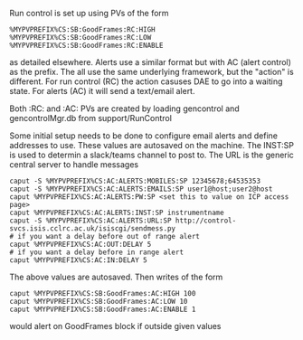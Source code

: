 Run control is set up using PVs of the form 

```
%MYPVPREFIX%CS:SB:GoodFrames:RC:HIGH
%MYPVPREFIX%CS:SB:GoodFrames:RC:LOW
%MYPVPREFIX%CS:SB:GoodFrames:RC:ENABLE
```

as detailed elsewhere. Alerts use a similar format but with AC
(alert control) as the prefix. The all use the same underlying
framework, but the "action" is different. For run control (RC) the
action casuses DAE to go into a waiting state. For alerts (AC)
it will send a text/email alert.

Both :RC: and :AC: PVs are created by loading gencontrol and gencontrolMgr.db 
from support/RunControl 

Some initial setup needs to be done to configure email alerts and define addresses to use.
These values are autosaved on the machine. The  INST:SP is used to determin a slack/teams channel to post to.
The URL is the generic central server to handle messages  
```
caput -S %MYPVPREFIX%CS:AC:ALERTS:MOBILES:SP 12345678;64535353
caput -S %MYPVPREFIX%CS:AC:ALERTS:EMAILS:SP user1@host;user2@host
caput %MYPVPREFIX%CS:AC:ALERTS:PW:SP <set this to value on ICP access page>
caput %MYPVPREFIX%CS:AC:ALERTS:INST:SP instrumentname
caput -S %MYPVPREFIX%CS:AC:ALERTS:URL:SP http://control-svcs.isis.cclrc.ac.uk/isiscgi/sendmess.py
# if you want a delay before out of range alert
caput %MYPVPREFIX%CS:AC:OUT:DELAY 5
# if you want a delay before in range alert
caput %MYPVPREFIX%CS:AC:IN:DELAY 5
```

The above values are autosaved. Then writes of the form

```
caput %MYPVPREFIX%CS:SB:GoodFrames:AC:HIGH 100
caput %MYPVPREFIX%CS:SB:GoodFrames:AC:LOW 10
caput %MYPVPREFIX%CS:SB:GoodFrames:AC:ENABLE 1
```

would alert on GoodFrames block if outside given values